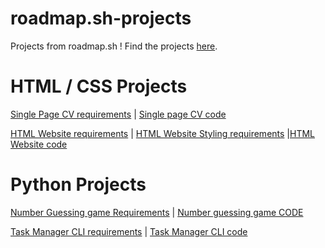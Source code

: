 # roadmap.sh-projects
Projects from roadmap.sh !
Find the projects [here](https://roadmap.sh/projects/).

# HTML / CSS Projects
[Single Page CV requirements](https://roadmap.sh/projects/single-page-cv) |
[Single page CV code](https://github.com/Fergaku/roadmap.sh-projects/blob/main/cv_proyecto.html)

[HTML Website requirements](https://roadmap.sh/projects/basic-html-website) | [HTML Website Styling requirements](https://roadmap.sh/projects/portfolio-website) |[HTML Website code](https://github.com/Fergaku/roadmap.sh-projects/tree/main/website_1)
# Python Projects
[Number Guessing game Requirements](https://roadmap.sh/projects/number-guessing-game) |
[Number guessing game CODE](https://github.com/Fergaku/roadmap.sh-projects/blob/main/cv_proyecto.html)

[Task Manager CLI requirements](https://roadmap.sh/projects/task-tracker) |
[Task Manager CLI code](https://github.com/Fergaku/roadmap.sh-projects/blob/main/task_manager.py)
